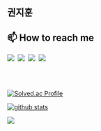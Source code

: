 <!--
### Hi there!! 👋


**kjh8673a/kjh8673a** is a ✨ _special_ ✨ repository because its `README.md` (this file) appears on your GitHub profile.

Here are some ideas to get you started:

- 🔭 I’m currently working on ...
- 🌱 I’m currently learning ...
- 👯 I’m looking to collaborate on ...
- 🤔 I’m looking for help with ...
- 💬 Ask me about ...
- 📫 How to reach me: ...
- 😄 Pronouns: ...
- ⚡ Fun fact: ...





<h3> 🌱 Techs that I've used at least once </h3>

<p>
  <img src="https://img.shields.io/badge/Java-007396?style=flat-square&logo=Java&logoColor=white"/></a>&nbsp
  <img src="https://img.shields.io/badge/Python-3766AB?style=flat-square&logo=Python&logoColor=white"/>&nbsp
  <img src="https://img.shields.io/badge/MongoDB-47A248?style=flat-square&logo=MongoDB&logoColor=white"/>&nbsp
  <img src="https://img.shields.io/badge/Javascript-ffb13b?style=flat-square&logo=javascript&logoColor=white"/>&nbsp  
  <img src="https://img.shields.io/badge/HTML-E34F26?style=flat-square&logo=html5&logoColor=white"/>&nbsp
  <img src="https://img.shields.io/badge/CSS-1572B6?style=flat-square&logo=css3&logoColor=white"/>&nbsp  
  <img src="https://img.shields.io/badge/github-181717?style=flat-square&logo=github&logoColor=white">&nbsp
  <img src="https://img.shields.io/badge/aws-333664?style=flat-square&logo=amazon-aws&logoColor=white"/>&nbsp
</p>
<br>

-->
## 권지훈

## 📫 How to reach me

<p>
<!--   Gmail -->
  <a href="mailto:kjh8673a@gmail.com"><img src="https://img.shields.io/badge/Gmail-d14836?style=flat-square&logo=Gmail&logoColor=white&link=kjh8673a@gmail.com"/></a>&nbsp
<!--   Naver mail -->
  <a href="mailto:kjh8673a@naver.com"><img src="https://img.shields.io/badge/Email-03C75A?style=flat-square&logo=Naver&logoColor=white&link=kjh8673a@naver.com"/></a>&nbsp
<!--   Instagtam -->
  <a href="https://www.instagram.com/g_hoooon/"><img src="https://img.shields.io/badge/Instagram-E4405F?style=flat-square&logo=Instagram&logoColor=white&link=https://www.instagram.com/g_hoooon/"/></a>&nbsp
<!--   Naver blog -->
<!--   <a href="https://blog.naver.com/kjh8673a"><img src="https://img.shields.io/badge/Blog-03C75A?style=flat-square&logo=Naver&logoColor=white&link=https://blog.naver.com/kjh8673a"/></a>&nbsp -->
<!--     <a href="https://blog.naver.com/kjh8673a"><img src="https://img.shields.io/badge/Daily%20Blog-1eb031?style=flat-square&link=https://blog.naver.com/kjh8673a"/></a>&nbsp -->
<!--   Tech blog -->
<!--   <a href="https://velog.io/@kjh8673a"><img src="https://img.shields.io/badge/Velog-11B48A?style=flat-square&logo=Vimeo&logoColor=white&link=https://velog.io/@kjh8673a"/></a>&nbsp -->
<!--   <a href="https://velog.io/@kjh8673a"><img src="https://img.shields.io/badge/Tech%20Blog-555263?style=flat-square&link=https://velog.io/@kjh8673a"/></a>&nbsp -->
  <a href="https://kjh8673a.github.io/"><img src="https://img.shields.io/badge/Tech%20Blog-555263?style=flat-square&link=https://kjh8673a.tistory.com/"/></a>&nbsp
</p>
<br><br>

[![Solved.ac Profile](http://mazassumnida.wtf/api/v2/generate_badge?boj=kjh8673a)](https://solved.ac/kjh8673a)

[![github stats](https://github-readme-stats.vercel.app/api?username=kjh8673a&show_icons=true&theme=dracula&count_private=true)](https://github.com/kjh8673a)




<!--
[![Top Langs](https://github-readme-stats.vercel.app/api/top-langs/?username=kjh8673a&layout=compact)](https://github.com/kjh8673a)
<br><br>
-->

<p>
  <a href="https://hits.seeyoufarm.com"><img src="https://hits.seeyoufarm.com/api/count/incr/badge.svg?url=https%3A%2F%2Fgithub.com%2Fkjh8673a&count_bg=%23ED6DA3&title_bg=%2386757E&icon=github.svg&icon_color=%23E1DEDE&title=hits&edge_flat=false"/></a>
</p>
